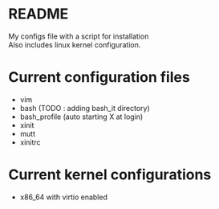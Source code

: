 # README #
My configs file with a script for installation  
Also includes linux kernel configuration.  


# Current configuration files #
* vim  
* bash (TODO : adding bash_it directory)  
* bash_profile (auto starting X at login)  
* xinit  
* mutt  
* xinitrc  
# Current kernel configurations #
* x86_64 with virtio enabled  
